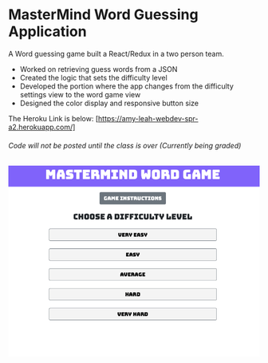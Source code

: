 <h1>MasterMind Word Guessing Application</h1>

A Word guessing game built a React/Redux in a two person team. 
* Worked on retrieving guess words from a JSON
* Created the logic that sets the difficulty level 
* Developed the portion where the app changes from the difficulty settings view to the word game view
* Designed the color display and responsive button size 

The Heroku Link is below: 
[https://amy-leah-webdev-spr-a2.herokuapp.com/]

<h6>Code will not be posted until the class is over (Currently being graded)</h6>

![Quiz Pic](quiz-pic.png) 
